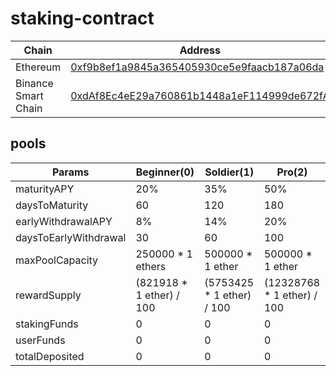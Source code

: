 # staking-contract

| Chain               | Address                   |
| ------------------- | ------------------------- |
| Ethereum            | [0xf9b8ef1a9845a365405930ce5e9faacb187a06da](https://etherscan.io/address/0xf9b8ef1a9845a365405930ce5e9faacb187a06da)|
| Binance Smart Chain | [0xdAf8Ec4eE29a760861b1448a1eF114999de672fA](https://bscscan.com/address/0xdAf8Ec4eE29a760861b1448a1eF114999de672fA) |



## pools

| Params                | Beginner(0)               | Soldier(1)                 | Pro(2)                      |
| --------------------- | ------------------------- | -------------------------- | --------------------------- |
| maturityAPY           | 20%                       | 35%                        | 50%                         |
| daysToMaturity        | 60                        | 120                        | 180                         |
| earlyWithdrawalAPY    | 8%                        | 14%                        | 20%                         |
| daysToEarlyWithdrawal | 30                        | 60                         | 100                         |
| maxPoolCapacity       | 250000 \* 1 ethers        | 500000 \* 1 ether          | 500000 \* 1 ether           |
| rewardSupply          | (821918 \* 1 ether) / 100 | (5753425 \* 1 ether) / 100 | (12328768 \* 1 ether) / 100 |
| stakingFunds          | 0                         | 0                          | 0                           |
| userFunds             | 0                         | 0                          | 0                           |
| totalDeposited        | 0                         | 0                          | 0                           |

